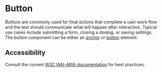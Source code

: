# Button	
*Buttons* are commonly used for final actions that complete a user work flow and the text should communicate what will happen after interaction. Typical use cases include submitting a form, closing a *doalog*, or saving settings. The *button* component can be either an [anchor](https://developer.mozilla.org/en-US/docs/Web/HTML/Element/a) or [button](https://developer.mozilla.org/en-US/docs/Web/HTML/Element/button) element.

 ## Accessibility
Consult the current [W3C WAI-ARIA documentation](https://www.w3.org/TR/wai-aria-practices/#button) for best practices.